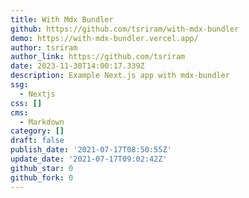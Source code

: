 ```yaml
---
title: With Mdx Bundler
github: https://github.com/tsriram/with-mdx-bundler
demo: https://with-mdx-bundler.vercel.app/
author: tsriram
author_link: https://github.com/tsriram
date: 2023-11-30T14:00:17.339Z
description: Example Next.js app with mdx-bundler
ssg:
  - Nextjs
css: []
cms:
  - Markdown
category: []
draft: false
publish_date: '2021-07-17T08:50:55Z'
update_date: '2021-07-17T09:02:42Z'
github_star: 0
github_fork: 0
---
```

